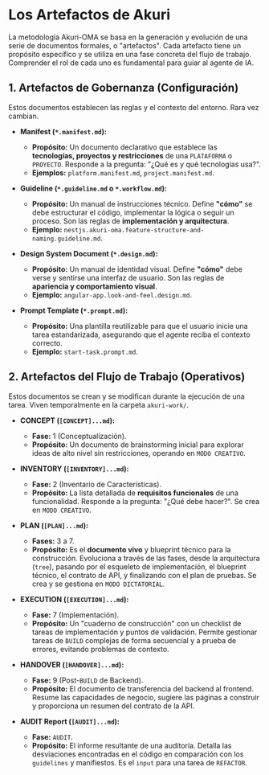 # Los Artefactos de Akuri

La metodología Akuri-OMA se basa en la generación y evolución de una serie de documentos formales, o "artefactos". Cada artefacto tiene un propósito específico y se utiliza en una fase concreta del flujo de trabajo. Comprender el rol de cada uno es fundamental para guiar al agente de IA.

## 1. Artefactos de Gobernanza (Configuración)

Estos documentos establecen las reglas y el contexto del entorno. Rara vez cambian.

-   **Manifest (`*.manifest.md`):**
    *   **Propósito:** Un documento declarativo que establece las **tecnologías, proyectos y restricciones** de una `PLATAFORMA` o `PROYECTO`. Responde a la pregunta: "¿Qué es y qué tecnologías usa?".
    *   **Ejemplos:** `platform.manifest.md`, `project.manifest.md`.

-   **Guideline (`*.guideline.md` o `*.workflow.md`):**
    *   **Propósito:** Un manual de instrucciones técnico. Define **"cómo"** se debe estructurar el código, implementar la lógica o seguir un proceso. Son las reglas de **implementación y arquitectura**.
    *   **Ejemplo:** `nestjs.akuri-oma.feature-structure-and-naming.guideline.md`.

-   **Design System Document (`*.design.md`):**
    *   **Propósito:** Un manual de identidad visual. Define **"cómo"** debe verse y sentirse una interfaz de usuario. Son las reglas de **apariencia y comportamiento visual**.
    *   **Ejemplo:** `angular-app.look-and-feel.design.md`.

-   **Prompt Template (`*.prompt.md`):**
    *   **Propósito:** Una plantilla reutilizable para que el usuario inicie una tarea estandarizada, asegurando que el agente reciba el contexto correcto.
    *   **Ejemplo:** `start-task.prompt.md`.

## 2. Artefactos del Flujo de Trabajo (Operativos)

Estos documentos se crean y se modifican durante la ejecución de una tarea. Viven temporalmente en la carpeta `akuri-work/`.

-   **CONCEPT (`[CONCEPT]...md`):**
    *   **Fase:** 1 (Conceptualización).
    *   **Propósito:** Un documento de brainstorming inicial para explorar ideas de alto nivel sin restricciones, operando en `MODO CREATIVO`.

-   **INVENTORY (`[INVENTORY]...md`):**
    *   **Fase:** 2 (Inventario de Características).
    *   **Propósito:** La lista detallada de **requisitos funcionales** de una funcionalidad. Responde a la pregunta: "¿Qué debe hacer?". Se crea en `MODO CREATIVO`.

-   **PLAN (`[PLAN]...md`):**
    *   **Fases:** 3 a 7.
    *   **Propósito:** Es el **documento vivo** y blueprint técnico para la construcción. Evoluciona a través de las fases, desde la arquitectura (`tree`), pasando por el esqueleto de implementación, el blueprint técnico, el contrato de API, y finalizando con el plan de pruebas. Se crea y se gestiona en `MODO DICTATORIAL`.

-   **EXECUTION (`[EXECUTION]...md`):**
    *   **Fase:** 7 (Implementación).
    *   **Propósito:** Un "cuaderno de construcción" con un checklist de tareas de implementación y puntos de validación. Permite gestionar tareas de `BUILD` complejas de forma secuencial y a prueba de errores, evitando problemas de contexto.

-   **HANDOVER (`[HANDOVER]...md`):**
    *   **Fase:** 9 (Post-`BUILD` de Backend).
    *   **Propósito:** El documento de transferencia del backend al frontend. Resume las capacidades de negocio, sugiere las páginas a construir y proporciona un resumen del contrato de la API.

-   **AUDIT Report (`[AUDIT]...md`):**
    *   **Fase:** `AUDIT`.
    *   **Propósito:** El informe resultante de una auditoría. Detalla las desviaciones encontradas en el código en comparación con los `guidelines` y manifiestos. Es el `input` para una tarea de `REFACTOR`.